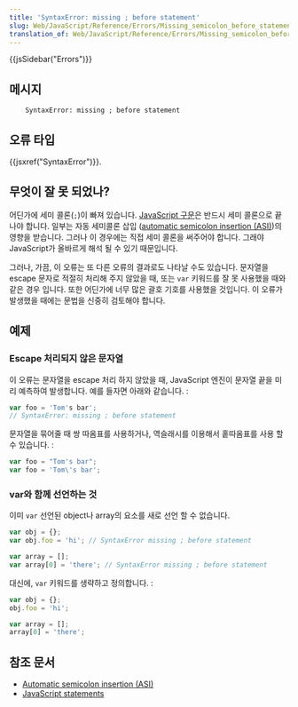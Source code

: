 ```yaml
---
title: 'SyntaxError: missing ; before statement'
slug: Web/JavaScript/Reference/Errors/Missing_semicolon_before_statement
translation_of: Web/JavaScript/Reference/Errors/Missing_semicolon_before_statement
---
```

{{jsSidebar("Errors")}}

## 메시지

```
    SyntaxError: missing ; before statement
```

## 오류 타입

{{jsxref("SyntaxError")}}.

## 무엇이 잘 못 되었나?

어딘가에 세미 콜론(`;`)이 빠져 있습니다. [JavaScript 구문](/en-US/docs/Web/JavaScript/Reference/Statements)은 반드시 세미 콜론으로 끝나야 합니다. 일부는 자동 세미콜론 삽입 ([automatic semicolon insertion (ASI)](/en-US/docs/Web/JavaScript/Reference/Lexical_grammar#Automatic_semicolon_insertion))의 영향을 받습니다. 그러나 이 경우에는 직접 세미 콜론을 써주어야 합니다. 그래야 JavaScript가 올바르게 해석 될 수 있기 때문입니다.

그러나, 가끔, 이 오류는 또 다른 오류의 결과로도 나타날 수도 있습니다. 문자열을 escape 문자로 적절히 처리해 주지 않았을 때, 또는 `var` 키워드를 잘 못 사용했을 때와 같은 경우 입니다. 또한 어딘가에 너무 많은 괄호 기호를 사용했을 것입니다. 이 오류가 발생했을 때에는 문법을 신중히 검토해야 합니다.

## 예제

### Escape 처리되지 않은 문자열

이 오류는 문자열을 escape 처리 하지 않았을 때, JavaScript 엔진이 문자열 끝을 미리 예측하여 발생합니다. 예를 들자면 아래와 같습니다. :

```js example-bad
var foo = 'Tom's bar';
// SyntaxError: missing ; before statement
```

문자열을 묶어줄 때 쌍 따옴표를 사용하거나, 역슬래시를 이용해서 홑따옴표를 사용 할 수 있습니다. :

```js example-good
var foo = "Tom's bar";
var foo = 'Tom\'s bar';
```

### var와 함께 선언하는 것

이미 `var` 선언된 object나 array의 요소를 새로 선언 할 수 없습니다.

```js example-bad
var obj = {};
var obj.foo = 'hi'; // SyntaxError missing ; before statement

var array = [];
var array[0] = 'there'; // SyntaxError missing ; before statement
```

대신에, `var` 키워드를 생략하고 정의합니다. :

```js example-good
var obj = {};
obj.foo = 'hi';

var array = [];
array[0] = 'there';
```

## 참조 문서

- [Automatic semicolon insertion (ASI)](/en-US/docs/Web/JavaScript/Reference/Lexical_grammar#Automatic_semicolon_insertion)
- [JavaScript statements](/en-US/docs/Web/JavaScript/Reference/Statements)
